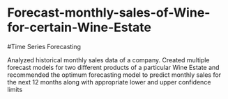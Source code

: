 # Forecast-monthly-sales-of-Wine-for-certain-Wine-Estate

#Time Series Forecasting

Analyzed historical monthly sales data of a company. Created multiple forecast models for two different products of a particular Wine Estate and recommended the optimum forecasting model to predict monthly sales for the next 12 months along with appropriate lower and upper confidence limits

